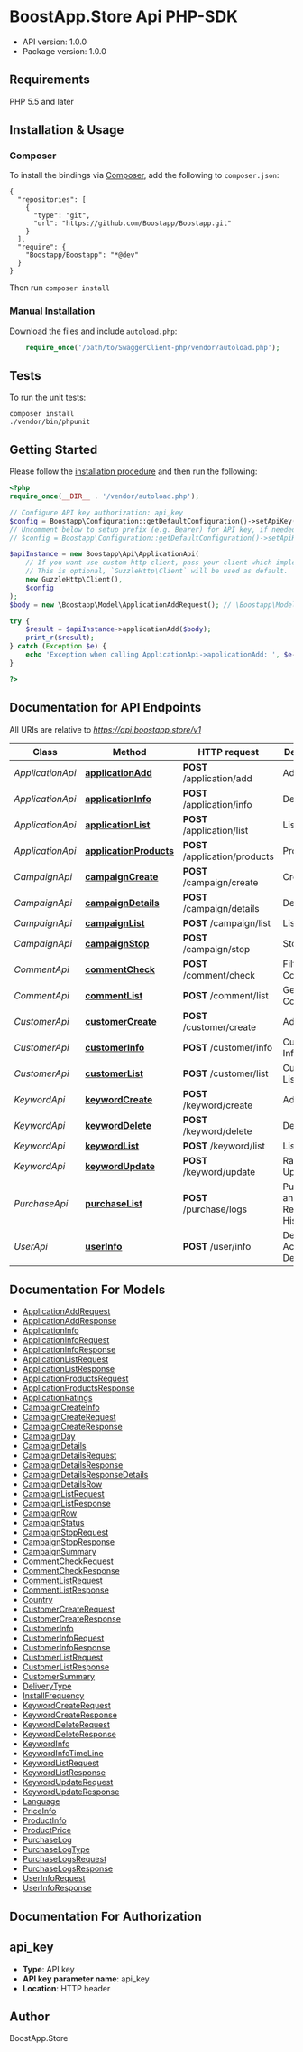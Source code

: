 # BoostApp.Store Api PHP-SDK

- API version: 1.0.0
- Package version: 1.0.0

## Requirements

PHP 5.5 and later

## Installation & Usage
### Composer

To install the bindings via [Composer](http://getcomposer.org/), add the following to `composer.json`:

```
{
  "repositories": [
    {
      "type": "git",
      "url": "https://github.com/Boostapp/Boostapp.git"
    }
  ],
  "require": {
    "Boostapp/Boostapp": "*@dev"
  }
}
```

Then run `composer install`

### Manual Installation

Download the files and include `autoload.php`:

```php
    require_once('/path/to/SwaggerClient-php/vendor/autoload.php');
```

## Tests

To run the unit tests:

```
composer install
./vendor/bin/phpunit
```

## Getting Started

Please follow the [installation procedure](#installation--usage) and then run the following:

```php
<?php
require_once(__DIR__ . '/vendor/autoload.php');

// Configure API key authorization: api_key
$config = Boostapp\Configuration::getDefaultConfiguration()->setApiKey('api_key', 'YOUR_API_KEY');
// Uncomment below to setup prefix (e.g. Bearer) for API key, if needed
// $config = Boostapp\Configuration::getDefaultConfiguration()->setApiKeyPrefix('api_key', 'Bearer');

$apiInstance = new Boostapp\Api\ApplicationApi(
    // If you want use custom http client, pass your client which implements `GuzzleHttp\ClientInterface`.
    // This is optional, `GuzzleHttp\Client` will be used as default.
    new GuzzleHttp\Client(),
    $config
);
$body = new \Boostapp\Model\ApplicationAddRequest(); // \Boostapp\Model\ApplicationAddRequest | It is using for adding an application to a Customer or Reseller account. Adding for a Reseller account, value of *identifier* should be empty.

try {
    $result = $apiInstance->applicationAdd($body);
    print_r($result);
} catch (Exception $e) {
    echo 'Exception when calling ApplicationApi->applicationAdd: ', $e->getMessage(), PHP_EOL;
}

?>
```

## Documentation for API Endpoints

All URIs are relative to *https://api.boostapp.store/v1*

Class | Method | HTTP request | Description
------------ | ------------- | ------------- | -------------
*ApplicationApi* | [**applicationAdd**](docs/Api/ApplicationApi.md#applicationadd) | **POST** /application/add | Adding
*ApplicationApi* | [**applicationInfo**](docs/Api/ApplicationApi.md#applicationinfo) | **POST** /application/info | Details
*ApplicationApi* | [**applicationList**](docs/Api/ApplicationApi.md#applicationlist) | **POST** /application/list | Listing
*ApplicationApi* | [**applicationProducts**](docs/Api/ApplicationApi.md#applicationproducts) | **POST** /application/products | Products
*CampaignApi* | [**campaignCreate**](docs/Api/CampaignApi.md#campaigncreate) | **POST** /campaign/create | Creating
*CampaignApi* | [**campaignDetails**](docs/Api/CampaignApi.md#campaigndetails) | **POST** /campaign/details | Details
*CampaignApi* | [**campaignList**](docs/Api/CampaignApi.md#campaignlist) | **POST** /campaign/list | Listing
*CampaignApi* | [**campaignStop**](docs/Api/CampaignApi.md#campaignstop) | **POST** /campaign/stop | Stopping
*CommentApi* | [**commentCheck**](docs/Api/CommentApi.md#commentcheck) | **POST** /comment/check | Filter Comments
*CommentApi* | [**commentList**](docs/Api/CommentApi.md#commentlist) | **POST** /comment/list | Get Comment
*CustomerApi* | [**customerCreate**](docs/Api/CustomerApi.md#customercreate) | **POST** /customer/create | Adding
*CustomerApi* | [**customerInfo**](docs/Api/CustomerApi.md#customerinfo) | **POST** /customer/info | Customer Informations
*CustomerApi* | [**customerList**](docs/Api/CustomerApi.md#customerlist) | **POST** /customer/list | Customer List
*KeywordApi* | [**keywordCreate**](docs/Api/KeywordApi.md#keywordcreate) | **POST** /keyword/create | Adding
*KeywordApi* | [**keywordDelete**](docs/Api/KeywordApi.md#keyworddelete) | **POST** /keyword/delete | Deleting
*KeywordApi* | [**keywordList**](docs/Api/KeywordApi.md#keywordlist) | **POST** /keyword/list | Listing
*KeywordApi* | [**keywordUpdate**](docs/Api/KeywordApi.md#keywordupdate) | **POST** /keyword/update | Ranking Update
*PurchaseApi* | [**purchaseList**](docs/Api/PurchaseApi.md#purchaselist) | **POST** /purchase/logs | Purchasing and Refunding History
*UserApi* | [**userInfo**](docs/Api/UserApi.md#userinfo) | **POST** /user/info | Dealer Account Details


## Documentation For Models

 - [ApplicationAddRequest](docs/Model/ApplicationAddRequest.md)
 - [ApplicationAddResponse](docs/Model/ApplicationAddResponse.md)
 - [ApplicationInfo](docs/Model/ApplicationInfo.md)
 - [ApplicationInfoRequest](docs/Model/ApplicationInfoRequest.md)
 - [ApplicationInfoResponse](docs/Model/ApplicationInfoResponse.md)
 - [ApplicationListRequest](docs/Model/ApplicationListRequest.md)
 - [ApplicationListResponse](docs/Model/ApplicationListResponse.md)
 - [ApplicationProductsRequest](docs/Model/ApplicationProductsRequest.md)
 - [ApplicationProductsResponse](docs/Model/ApplicationProductsResponse.md)
 - [ApplicationRatings](docs/Model/ApplicationRatings.md)
 - [CampaignCreateInfo](docs/Model/CampaignCreateInfo.md)
 - [CampaignCreateRequest](docs/Model/CampaignCreateRequest.md)
 - [CampaignCreateResponse](docs/Model/CampaignCreateResponse.md)
 - [CampaignDay](docs/Model/CampaignDay.md)
 - [CampaignDetails](docs/Model/CampaignDetails.md)
 - [CampaignDetailsRequest](docs/Model/CampaignDetailsRequest.md)
 - [CampaignDetailsResponse](docs/Model/CampaignDetailsResponse.md)
 - [CampaignDetailsResponseDetails](docs/Model/CampaignDetailsResponseDetails.md)
 - [CampaignDetailsRow](docs/Model/CampaignDetailsRow.md)
 - [CampaignListRequest](docs/Model/CampaignListRequest.md)
 - [CampaignListResponse](docs/Model/CampaignListResponse.md)
 - [CampaignRow](docs/Model/CampaignRow.md)
 - [CampaignStatus](docs/Model/CampaignStatus.md)
 - [CampaignStopRequest](docs/Model/CampaignStopRequest.md)
 - [CampaignStopResponse](docs/Model/CampaignStopResponse.md)
 - [CampaignSummary](docs/Model/CampaignSummary.md)
 - [CommentCheckRequest](docs/Model/CommentCheckRequest.md)
 - [CommentCheckResponse](docs/Model/CommentCheckResponse.md)
 - [CommentListRequest](docs/Model/CommentListRequest.md)
 - [CommentListResponse](docs/Model/CommentListResponse.md)
 - [Country](docs/Model/Country.md)
 - [CustomerCreateRequest](docs/Model/CustomerCreateRequest.md)
 - [CustomerCreateResponse](docs/Model/CustomerCreateResponse.md)
 - [CustomerInfo](docs/Model/CustomerInfo.md)
 - [CustomerInfoRequest](docs/Model/CustomerInfoRequest.md)
 - [CustomerInfoResponse](docs/Model/CustomerInfoResponse.md)
 - [CustomerListRequest](docs/Model/CustomerListRequest.md)
 - [CustomerListResponse](docs/Model/CustomerListResponse.md)
 - [CustomerSummary](docs/Model/CustomerSummary.md)
 - [DeliveryType](docs/Model/DeliveryType.md)
 - [InstallFrequency](docs/Model/InstallFrequency.md)
 - [KeywordCreateRequest](docs/Model/KeywordCreateRequest.md)
 - [KeywordCreateResponse](docs/Model/KeywordCreateResponse.md)
 - [KeywordDeleteRequest](docs/Model/KeywordDeleteRequest.md)
 - [KeywordDeleteResponse](docs/Model/KeywordDeleteResponse.md)
 - [KeywordInfo](docs/Model/KeywordInfo.md)
 - [KeywordInfoTimeLine](docs/Model/KeywordInfoTimeLine.md)
 - [KeywordListRequest](docs/Model/KeywordListRequest.md)
 - [KeywordListResponse](docs/Model/KeywordListResponse.md)
 - [KeywordUpdateRequest](docs/Model/KeywordUpdateRequest.md)
 - [KeywordUpdateResponse](docs/Model/KeywordUpdateResponse.md)
 - [Language](docs/Model/Language.md)
 - [PriceInfo](docs/Model/PriceInfo.md)
 - [ProductInfo](docs/Model/ProductInfo.md)
 - [ProductPrice](docs/Model/ProductPrice.md)
 - [PurchaseLog](docs/Model/PurchaseLog.md)
 - [PurchaseLogType](docs/Model/PurchaseLogType.md)
 - [PurchaseLogsRequest](docs/Model/PurchaseLogsRequest.md)
 - [PurchaseLogsResponse](docs/Model/PurchaseLogsResponse.md)
 - [UserInfoRequest](docs/Model/UserInfoRequest.md)
 - [UserInfoResponse](docs/Model/UserInfoResponse.md)


## Documentation For Authorization


## api_key

- **Type**: API key
- **API key parameter name**: api_key
- **Location**: HTTP header


## Author

BoostApp.Store

